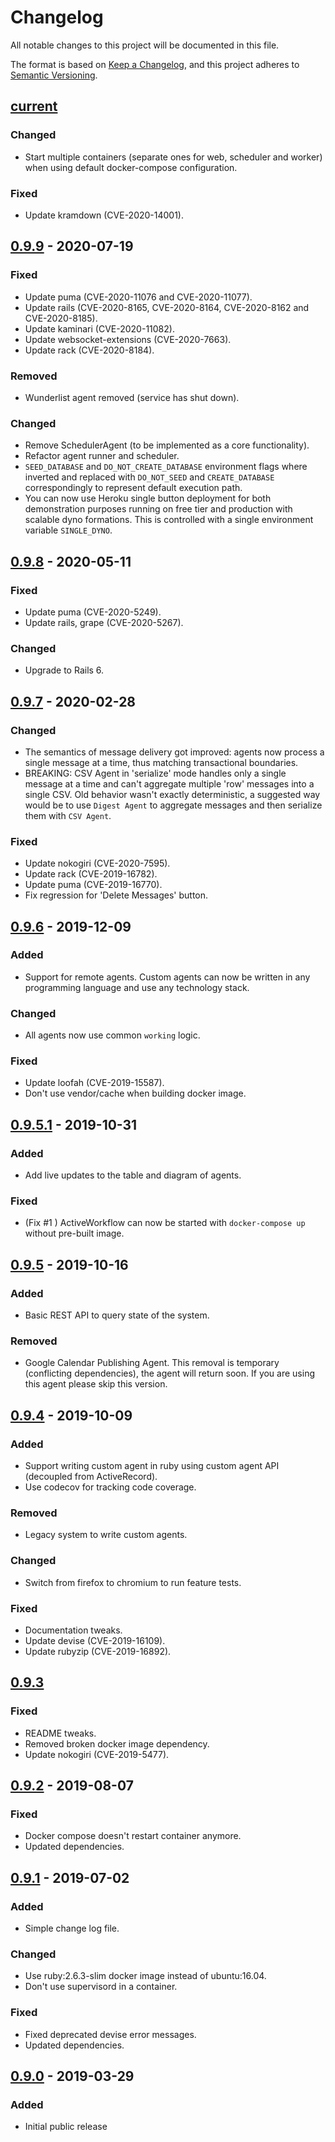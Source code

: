 # Changelog

All notable changes to this project will be documented in this file.

The format is based on [Keep a Changelog](https://keepachangelog.com/en/1.0.0/),
and this project adheres to [Semantic Versioning](https://semver.org/spec/v2.0.0.html).


## [current]
### Changed
- Start multiple containers (separate ones for web, scheduler and worker) when
  using default docker-compose configuration.

### Fixed
- Update kramdown (CVE-2020-14001).


## [0.9.9] - 2020-07-19
### Fixed
- Update puma (CVE-2020-11076 and CVE-2020-11077).
- Update rails (CVE-2020-8165, CVE-2020-8164, CVE-2020-8162 and CVE-2020-8185).
- Update kaminari (CVE-2020-11082).
- Update websocket-extensions (CVE-2020-7663).
- Update rack (CVE-2020-8184).

### Removed
- Wunderlist agent removed (service has shut down).

### Changed
- Remove SchedulerAgent (to be implemented as a core functionality).
- Refactor agent runner and scheduler.
- `SEED_DATABASE` and `DO_NOT_CREATE_DATABASE` environment flags where inverted and replaced with 
  `DO_NOT_SEED` and `CREATE_DATABASE` correspondingly to represent default execution path.
- You can now use Heroku single button deployment for both demonstration
  purposes running on free tier and production with scalable dyno formations.
  This is controlled with a single environment variable `SINGLE_DYNO`.


## [0.9.8] - 2020-05-11
### Fixed
- Update puma (CVE-2020-5249).
- Update rails, grape (CVE-2020-5267).

### Changed
- Upgrade to Rails 6.


## [0.9.7] - 2020-02-28
### Changed
- The semantics of message delivery got improved: agents now process a single
  message at a time, thus matching transactional boundaries.
- BREAKING: CSV Agent in 'serialize' mode handles only a single message at a
  time and can't aggregate multiple 'row' messages into a single CSV. Old
  behavior wasn't exactly deterministic, a suggested way would be to use
  `Digest Agent` to aggregate messages and then serialize them with
  `CSV Agent`.

### Fixed
- Update nokogiri (CVE-2020-7595).
- Update rack (CVE-2019-16782).
- Update puma (CVE-2019-16770).
- Fix regression for 'Delete Messages' button.


## [0.9.6] - 2019-12-09
### Added
- Support for remote agents. Custom agents can now be written in any
  programming language and use any technology stack.

### Changed
- All agents now use common `working` logic.

### Fixed
- Update loofah (CVE-2019-15587).
- Don't use vendor/cache when building docker image.


## [0.9.5.1] - 2019-10-31
### Added
- Add live updates to the table and diagram of agents.

### Fixed
- (Fix #1 ) ActiveWorkflow can now be started with `docker-compose up`
  without pre-built image.


## [0.9.5] - 2019-10-16
### Added
- Basic REST API to query state of the system.

### Removed
- Google Calendar Publishing Agent. This removal is temporary (conflicting
  dependencies), the agent will return soon. If you are using this agent please
  skip this version.


## [0.9.4] - 2019-10-09
### Added
- Support writing custom agent in ruby using custom agent API
  (decoupled from ActiveRecord).
- Use codecov for tracking code coverage.

### Removed
- Legacy system to write custom agents.

### Changed
- Switch from firefox to chromium to run feature tests.

### Fixed
- Documentation tweaks.
- Update devise (CVE-2019-16109).
- Update rubyzip (CVE-2019-16892).


## [0.9.3]
### Fixed
- README tweaks.
- Removed broken docker image dependency.
- Update nokogiri (CVE-2019-5477).


## [0.9.2] - 2019-08-07
### Fixed
- Docker compose doesn't restart container anymore.
- Updated dependencies.


## [0.9.1] - 2019-07-02
### Added
- Simple change log file.

### Changed
- Use ruby:2.6.3-slim docker image instead of ubuntu:16.04.
- Don't use supervisord in a container.

### Fixed
- Fixed deprecated devise error messages.
- Updated dependencies.


## [0.9.0] - 2019-03-29
### Added
- Initial public release

[current]: https://github.com/automaticmode/active_workflow/compare/v0.9.9...HEAD
[0.9.9]: https://github.com/automaticmode/active_workflow/releases/tag/v0.9.9
[0.9.8]: https://github.com/automaticmode/active_workflow/releases/tag/v0.9.8
[0.9.7]: https://github.com/automaticmode/active_workflow/releases/tag/v0.9.7
[0.9.6]: https://github.com/automaticmode/active_workflow/releases/tag/v0.9.6
[0.9.5.1]: https://github.com/automaticmode/active_workflow/releases/tag/v0.9.5.1
[0.9.5]: https://github.com/automaticmode/active_workflow/releases/tag/v0.9.5
[0.9.4]: https://github.com/automaticmode/active_workflow/releases/tag/v0.9.4
[0.9.3]: https://github.com/automaticmode/active_workflow/releases/tag/v0.9.3
[0.9.2]: https://github.com/automaticmode/active_workflow/releases/tag/v0.9.2
[0.9.1]: https://github.com/automaticmode/active_workflow/releases/tag/v0.9.1
[0.9.0]: https://github.com/automaticmode/active_workflow/releases/tag/v0.9.0
